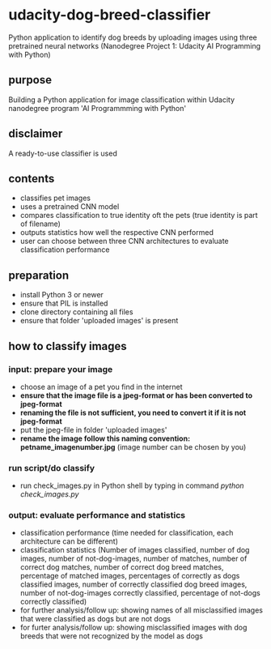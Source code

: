# udacity-dog-breed-classifier
Python application to identify dog breeds by uploading images using three pretrained neural networks (Nanodegree Project 1: Udacity AI Programming with Python)

## purpose
Building a Python application for image classification within Udacity nanodegree program 'AI Programmming with Python' 

## disclaimer
A ready-to-use classifier is used

## contents
* classifies pet images 
* uses a pretrained CNN model
* compares classification to true identity oft the pets (true identity is part of filename)
* outputs statistics how well the respective CNN performed
* user can choose between three CNN architectures to evaluate classification performance

## preparation
* install Python 3 or newer
* ensure that PIL is installed
* clone directory containing all files
* ensure that folder 'uploaded images' is present

## how to classify images

### input: prepare your image
* choose an image of a pet you find in the internet
* **ensure that the image file is a jpeg-format or has been converted to jpeg-format**
* **renaming the file is not sufficient, you need to convert it if it is not jpeg-format**
* put the jpeg-file in folder 'uploaded images'
* **rename the image follow this naming convention: petname_imagenumber.jpg** (image number can be chosen by you)

### run script/do classify
* run check_images.py in Python shell by typing in command _python check_images.py_

### output: evaluate performance and statistics
* classification performance (time needed for classification, each architecture can be different)
* classification statistics (Number of images classified, number of dog images, number of not-dog-images, number of matches, number of correct dog matches, number of correct dog breed matches, percentage of matched images, percentages of correctly as dogs classified images, number of correctly classified dog breed images, number of not-dog-images correctly classified, percentage of not-dogs correctly classified)
* for further analysis/follow up: showing names of all misclassified images that were classified as dogs but are not dogs
* for furter analysis/follow up: showing misclassified images with dog breeds that were not recognized by the model as dogs

  
